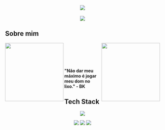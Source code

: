 <h1 align="center">
  <img src="https://capsule-render.vercel.app/api?type=rounded&height=250&color=802C11&text=Guilherme%20Aquino%20⚡&textBg=false&fontColor=FFFFFF">
</h1>

<p align="center">
  <img src="https://readme-typing-svg.herokuapp.com?font=Fira+Code&weight=700&size=21&pause=1000&color=E84E1F&repeat=false&width=435&lines=Network+Analist+%7C+Cloud+Engineer">
</p>

## Sobre mim

<img align="right" height="190" src="https://i.pinimg.com/originals/e6/df/b2/e6dfb22ee8a14be110ec2bed65cc51a5.gif">
<img align="left" height="190" src="https://i.pinimg.com/originals/99/6d/aa/996daaef7e99240cd50410dd10163a91.gif">


<br><br><br><br>

**"Não dar meu máximo é jogar meu dom no lixo." - BK**

## Tech Stack

<p align="center">
  <img src="https://skillicons.dev/icons?i=arduino,aws,azure,bash,c,debian,git,github,gmail,grafana,html,linux,nginx,notion,ubuntu,windows">
</p>
<p align="center">
  <img src="https://img.shields.io/badge/ChatGPT-74aa9c?logo=openai&logoColor=white">
  <img src="https://img.shields.io/badge/Miro-050038?logo=miro&logoColor=fff">
  <img src="https://img.shields.io/badge/Trello-0052CC?logo=trello&logoColor=fff">
</p>
